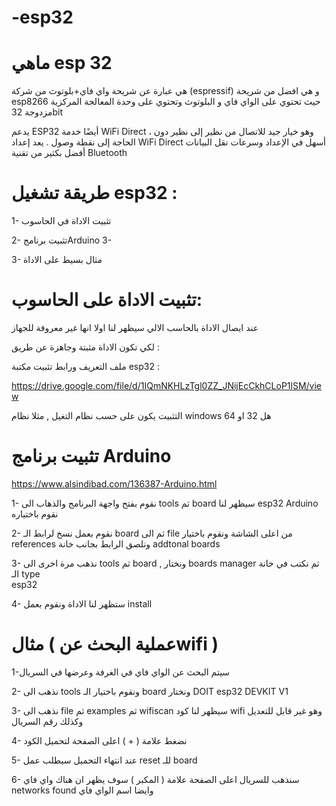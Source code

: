 # -esp32

# ماهي esp 32
هي عبارة عن شريحة واي فاي+بلوتوث من شركة (espressif) و هي افضل من شريحة esp8266 حيث تحتوي على الواي فاي و البلوتوث وتحتوي على وحدة المعالجة المركزية مزدوجة 32bit

يدعم ESP32 أيضًا خدمة WiFi Direct ، وهو خيار جيد للاتصال من نظير إلى نظير دون الحاجة إلى نقطة وصول . يعد إعداد WiFi Direct أسهل في الإعداد وسرعات نقل البيانات أفضل بكثير من تقنية Bluetooth

# طريقة تشغيل esp32 :
1- تثبيت الاداة في الحاسوب


2- تثبيت برنامجArduino
3-

3- مثال بسيط على الاداة 


# تثبيت الاداة على الحاسوب:


عند ايصال الاداة بالحاسب الالي سيظهر لنا اولا انها غير معروفة للجهاز

لكي تكون الاداة مثبتة وجاهزة عن طريق :

ملف التعريف ورابط تثبيت مكتبة esp32  :

https://drive.google.com/file/d/1IQmNKHLzTgl0ZZ_JNijEcCkhCLoP1lSM/view



التثبيت يكون على حسب نظام التغيل , مثلا نظام windows هل 32 او 64



# تثبيت برنامج Arduino 
https://www.alsindibad.com/136387-Arduino.html



1- نقوم بفتح واجهة البرنامج والذهاب الى tools  ثم board سيظهر لنا esp32 Arduino  نقوم باختياره



2- نقوم بعمل نسخ لرابط الـ board  ثم الى file  من اعلى الشاشة ونقوم باختيار  references ونلصق الرابط بجانب خانة addtonal boards  



3- نذهب مرة اخرى الى tools   ثم board ,  ونختار boards manager  ثم نكتب في خانة الـ type  
esp32 

4- ستظهر لنا الاداة ونقوم بعمل  install 


# مثال ( عملية البحث عنwifi )


1-سيتم البحث عن الواي فاي في الغرفة وعرضها في السريال 


2- نذهب الى tools  ونقوم باختيار الـ board   ونختار DOIT esp32 DEVKIT V1



3- نذهب الى file ثم examples  ثم wifiscan  سيظهر لنا كود wifi  وهو غير قابل للتعديل وكذلك رقم السريال


4- نضغط علامة ( + ) اعلى الصفحة لتحميل الكود


5- عند انتهاء التحميل سيطلب عمل reset  للـ board 




6- سنذهب للسريال اعلى الصفحة علامة ( المكبر ) سوف يظهر ان هناك واي فاي networks found  وايضا اسم الواي فاي
